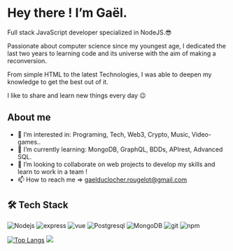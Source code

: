 # Hey there ! I’m Gaël.

Full stack JavaScript developer specialized in NodeJS.😎

Passionate about computer science since my youngest age, I dedicated the last two years to learning code and its universe with the aim of making a reconversion.

From simple HTML to the latest Technologies, I was able to deepen my knowledge to get the best out of it.

I like to share and learn new things every day 😉

## About me 

- 👀 I’m interested in: Programing, Tech, Web3, Crypto, Music, Video-games..
- 🌱 I’m currently learning: MongoDB, GraphQL, BDDs, APIrest, Advanced SQL.
- 💞️ I’m looking to collaborate on web projects to develop my skills and learn to work in a team !
- 📫 How to reach me => gaelduclocher.rougelot@gmail.com

## 🛠 Tech Stack  

<p> 
  <img alt="Nodejs" src="https://img.shields.io/badge/-Nodejs-43853d?style=flat-square&logo=Node.js&logoColor=white" />
  <img alt="express" src="https://img.shields.io/badge/-Express-43853d?style=flat-square&logo=Node.js&logoColor=white" />
  <img alt="vue" src="https://img.shields.io/badge/-Vue-4fc08d?style=flat-square&logo=Vue.js&logoColor=white" />  
  <img alt="Postgresql" src="https://img.shields.io/badge/-PostgreSQL-30628a?style=flat-square&logo=postgresql&logoColor=white" />
  <img alt="MongoDB" src="https://img.shields.io/badge/-MongoDB-13aa52?style=flat-square&logo=mongodb&logoColor=white" />
  <img alt="git" src="https://img.shields.io/badge/-Git-F05032?style=flat-square&logo=git&logoColor=white" />
  <img alt="npm" src="https://img.shields.io/badge/-NPM-CB3837?style=flat-square&logo=npm&logoColor=white" />
</p>


[![Top Langs](https://github-readme-stats.vercel.app/api/top-langs/?username=GaelDuclocherRougelot&hide=vue&theme=ocean_dark)](https://github.com/GaelDuclocherRougelot/github-readme-stats)
![](https://github-readme-stats.vercel.app/api?username=GaelDuclocherRougelot&show_icons=true&theme=ocean_dark&count_private=true)

